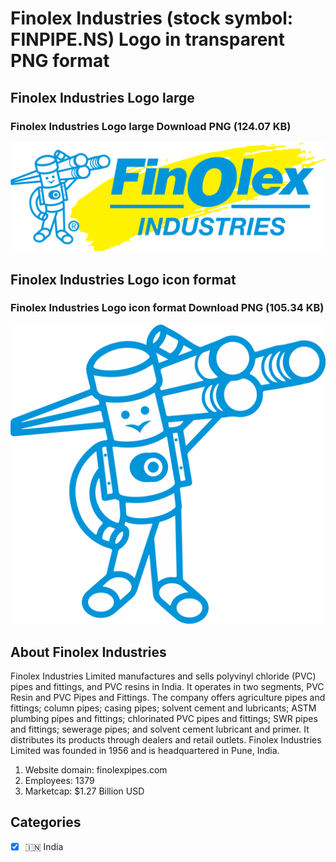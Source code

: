 # Finolex Industries (stock symbol: FINPIPE.NS) Logo in transparent PNG format

## Finolex Industries Logo large

### Finolex Industries Logo large Download PNG (124.07 KB)

![Finolex Industries Logo large Download PNG (124.07 KB)](/img/orig/FINPIPE.NS_BIG-62b376df.png)

## Finolex Industries Logo icon format

### Finolex Industries Logo icon format Download PNG (105.34 KB)

![Finolex Industries Logo icon format Download PNG (105.34 KB)](/img/orig/FINPIPE.NS-a88de647.png)

## About Finolex Industries

Finolex Industries Limited manufactures and sells polyvinyl chloride (PVC) pipes and fittings, and PVC resins in India. It operates in two segments, PVC Resin and PVC Pipes and Fittings. The company offers agriculture pipes and fittings; column pipes; casing pipes; solvent cement and lubricants; ASTM plumbing pipes and fittings; chlorinated PVC pipes and fittings; SWR pipes and fittings; sewerage pipes; and solvent cement lubricant and primer. It distributes its products through dealers and retail outlets. Finolex Industries Limited was founded in 1956 and is headquartered in Pune, India.

1. Website domain: finolexpipes.com
2. Employees: 1379
3. Marketcap: $1.27 Billion USD


## Categories
- [x] 🇮🇳 India

